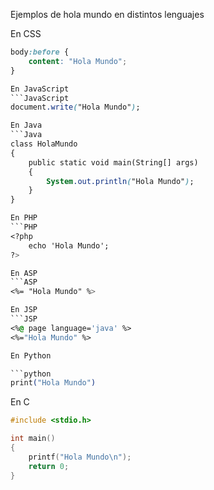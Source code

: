 Ejemplos de hola mundo en distintos lenguajes

En CSS
```CSS
body:before {
    content: "Hola Mundo";
}

En JavaScript
```JavaScript
document.write("Hola Mundo");

En Java
```Java
class HolaMundo
{
    public static void main(String[] args)
    {
        System.out.println("Hola Mundo");
    }
}

En PHP
```PHP
<?php
    echo 'Hola Mundo';
?>

En ASP
```ASP
<%= "Hola Mundo" %>

En JSP
```JSP
<%@ page language='java' %>
<%="Hola Mundo" %>

En Python

```python
print("Hola Mundo")
```

En C
```C
#include <stdio.h>

int main()
{
    printf("Hola Mundo\n");
    return 0;
}

